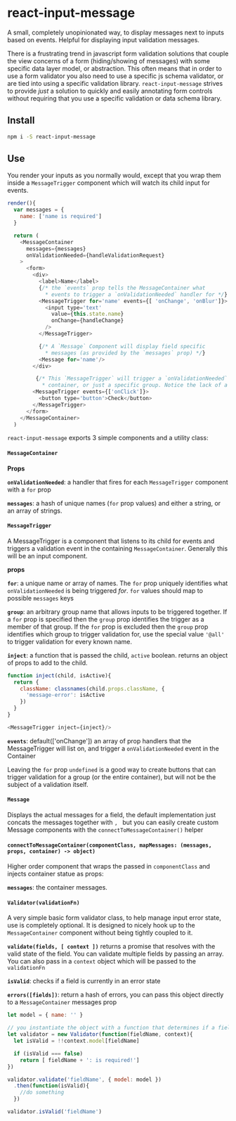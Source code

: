 # react-input-message

A small, completely unopinionated way, to display messages next to inputs based on events.
Helpful for displaying input validation messages.

There is a frustrating trend in javascript form validation solutions that couple the view concerns of a form
(hiding/showing of messages) with some specific data layer model, or abstraction.
This often means that in order to use a form validator you also need to use a specific js schema validator,
or are tied into using a specific validation library. `react-input-message` strives to
provide _just_ a solution to quickly and easily annotating form controls without requiring that you use a
specific validation or data schema library.

## Install

```sh
npm i -S react-input-message
```

## Use

You render your inputs as you normally would, except that you wrap them inside a `MessageTrigger`
component which will watch its child input for events.

```js
render(){
  var messages = {
    name: ['name is required']
  }

  return (
    <MessageContainer
      messages={messages}
      onValidationNeeded={handleValidationRequest}
    >
      <form>
        <div>
          <label>Name</label>
          {/* the `events` prop tells the MessageContainer what
            * events to trigger a `onValidationNeeded` handler for */}
          <MessageTrigger for='name' events={[ 'onChange', 'onBlur']}>
            <input type='text'
              value={this.state.name}
              onChange={handleChange}
            />
          </MessageTrigger>

          {/* A `Message` Component will display field specific
            * messages (as provided by the `messages` prop) */}
          <Message for='name'/>
        </div>

         {/* This `MessageTrigger` will trigger a `onValidationNeeded` event for the entire
           * container, or just a specific group. Notice the lack of a `for` prop. */}
        <MessageTrigger events={['onClick']}>
          <button type='button'>Check</button>
        </MessageTrigger>
      </form>
    </MessageContainer>
  )
```


`react-input-message` exports 3 simple components and a utility class:

#### `MessageContainer`

__Props__

__`onValidationNeeded`__: a handler that fires for each `MessageTrigger` component with a `for` prop

__`messages`__: a hash of unique names (`for` prop values) and either a string, or an array of strings.


#### `MessageTrigger`

A MessageTrigger is a component that listens to its child for events and triggers a
validation event in the containing `MessageContainer`. Generally this will be an input component.

__props__

__`for`__: a unique name or array of names. The `for` prop uniquely identifies what `onValidationNeeded`
is being triggered _for_. `for` values should map to possible `messages` keys

__`group`__: an arbitrary group name that allows inputs to be triggered together. If a `for` prop is specified then
the `group` prop identifies the trigger as a member of that group. If the `for` prop is
excluded then the `group` prop identifies which group to trigger validation for, use the special value `'@all'`
to trigger validation for every known name.

__`inject`__: a function that is passed the child, `active` boolean. returns an object of props to add to the child.

```js
function inject(child, isActive){
  return {
    className: classnames(child.props.className, {
      'message-error': isActive
    })
  }
}

<MessageTrigger inject={inject}/>
```

__`events`__: default(['onChange']) an array of prop handlers that the MessageTrigger will list on,
and trigger a `onValidationNeeded` event in the Container

Leaving the `for` prop `undefined` is a good way to create buttons that can trigger validation for a
group (or the entire container), but will not be the subject of a validation itself.

#### `Message`

Displays the actual messages for a field, the default implementation just concats the messages together with `, `
but you can easily create custom Message components with the `connectToMessageContainer()` helper

#### `connectToMessageContainer(componentClass, mapMessages: (messages, props, container) -> object)`

Higher order component that wraps the passed in `componentClass` and injects
container statue as props:

__`messages`__: the container messages.


#### `Validator(validationFn)`

A very simple basic form validator class, to help manage input error state, use is completely optional.
It is designed to nicely hook up to the `MessageContainer` component without being tightly coupled to it.

__`validate(fields, [ context ])`__ returns a promise that resolves with the valid state of the field.
You can validate multiple fields by passing an array. You can also pass in a `context` object which will be passed to the `validationFn`

__`isValid`__: checks if a field is currently in an error state

__`errors([fields])`__: return a hash of errors, you can pass this object directly to a `MessageContainer` messages prop

```js
let model = { name: '' }

// you instantiate the object with a function that determines if a field is valid or not
let validator = new Validator(function(fieldName, context){
  let isValid = !!context.model[fieldName]

  if (isValid === false)
    return [ fieldName + ': is required!']
})

validator.validate('fieldName', { model: model })
  .then(function(isValid){
    //do something
  })

validator.isValid('fieldName')
```
